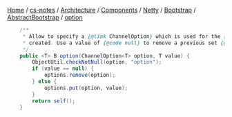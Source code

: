 [Home](https://mengxianbin.github.io) /
[cs-notes](https://mengxianbin.github.io/cs-notes/site) /
[Architecture](https://mengxianbin.github.io/cs-notes/site/Architecture) /
[Components](https://mengxianbin.github.io/cs-notes/site/Architecture/Components) /
[Netty](https://mengxianbin.github.io/cs-notes/site/Architecture/Components/Netty) /
[Bootstrap](https://mengxianbin.github.io/cs-notes/site/Architecture/Components/Netty/Bootstrap) /
[AbstractBootstrap](https://mengxianbin.github.io/cs-notes/site/Architecture/Components/Netty/Bootstrap/AbstractBootstrap) /
[option](https://mengxianbin.github.io/cs-notes/site/Architecture/Components/Netty/Bootstrap/AbstractBootstrap/option)

```java
    /**
     * Allow to specify a {@link ChannelOption} which is used for the {@link Channel} instances once they got
     * created. Use a value of {@code null} to remove a previous set {@link ChannelOption}.
     */
    public <T> B option(ChannelOption<T> option, T value) {
        ObjectUtil.checkNotNull(option, "option");
        if (value == null) {
            options.remove(option);
        } else {
            options.put(option, value);
        }
        return self();
    }
```